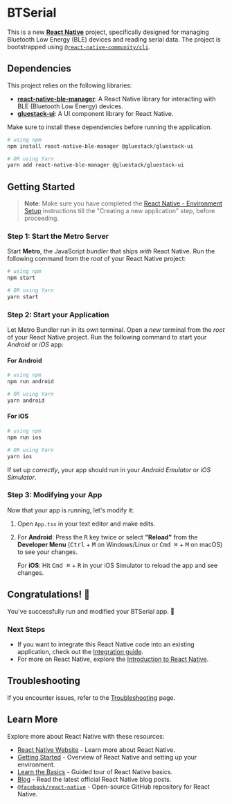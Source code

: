 # BTSerial

This is a new [**React Native**](https://reactnative.dev) project, specifically designed for managing Bluetooth Low Energy (BLE) devices and reading serial data. The project is bootstrapped using [`@react-native-community/cli`](https://github.com/react-native-community/cli).

## Dependencies

This project relies on the following libraries:

- [**react-native-ble-manager**](https://github.com/innoveit/react-native-ble-manager): A React Native library for interacting with BLE (Bluetooth Low Energy) devices.
- [**gluestack-ui**](https://github.com/gluestack/gluestack-ui): A UI component library for React Native.

Make sure to install these dependencies before running the application.

```bash
# using npm
npm install react-native-ble-manager @gluestack/gluestack-ui

# OR using Yarn
yarn add react-native-ble-manager @gluestack/gluestack-ui
```

## Getting Started

> **Note**: Make sure you have completed the [React Native - Environment Setup](https://reactnative.dev/docs/environment-setup) instructions till the "Creating a new application" step, before proceeding.

### Step 1: Start the Metro Server

Start **Metro**, the JavaScript _bundler_ that ships _with_ React Native. Run the following command from the _root_ of your React Native project:

```bash
# using npm
npm start

# OR using Yarn
yarn start
```

### Step 2: Start your Application

Let Metro Bundler run in its _own_ terminal. Open a _new_ terminal from the _root_ of your React Native project. Run the following command to start your _Android_ or _iOS_ app:

#### For Android

```bash
# using npm
npm run android

# OR using Yarn
yarn android
```

#### For iOS

```bash
# using npm
npm run ios

# OR using Yarn
yarn ios
```

If set up _correctly_, your app should run in your _Android Emulator_ or _iOS Simulator_.

### Step 3: Modifying your App

Now that your app is running, let's modify it:

1. Open `App.tsx` in your text editor and make edits.
2. For **Android**: Press the <kbd>R</kbd> key twice or select **"Reload"** from the **Developer Menu** (<kbd>Ctrl</kbd> + <kbd>M</kbd> on Windows/Linux or <kbd>Cmd ⌘</kbd> + <kbd>M</kbd> on macOS) to see your changes.

   For **iOS**: Hit <kbd>Cmd ⌘</kbd> + <kbd>R</kbd> in your iOS Simulator to reload the app and see changes.

## Congratulations! :tada:

You've successfully run and modified your BTSerial app. :partying_face:

### Next Steps

- If you want to integrate this React Native code into an existing application, check out the [Integration guide](https://reactnative.dev/docs/integration-with-existing-apps).
- For more on React Native, explore the [Introduction to React Native](https://reactnative.dev/docs/getting-started).

## Troubleshooting

If you encounter issues, refer to the [Troubleshooting](https://reactnative.dev/docs/troubleshooting) page.

## Learn More

Explore more about React Native with these resources:

- [React Native Website](https://reactnative.dev) - Learn more about React Native.
- [Getting Started](https://reactnative.dev/docs/environment-setup) - Overview of React Native and setting up your environment.
- [Learn the Basics](https://reactnative.dev/docs/getting-started) - Guided tour of React Native basics.
- [Blog](https://reactnative.dev/blog) - Read the latest official React Native blog posts.
- [`@facebook/react-native`](https://github.com/facebook/react-native) - Open-source GitHub repository for React Native.
